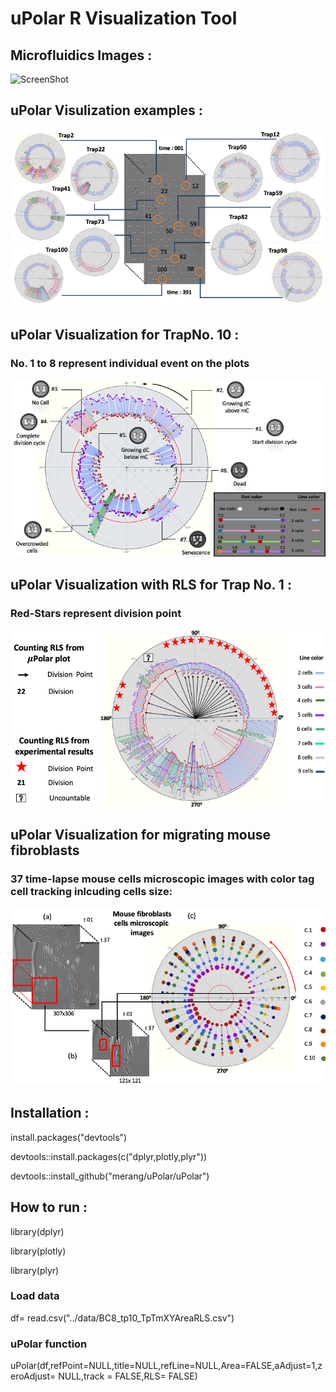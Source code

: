 # uPolar R Visualization Tool 



## Microfluidics Images :  
 
![ScreenShot](https://github.com/merang/uPolar/blob/master/microfluidic.png)


##  uPolar Visulization examples  :  

![ScreenShot](https://github.com/merang/uPolar/blob/master/compare.png)



##  uPolar Visualization for TrapNo.  10   : 

### No. 1 to 8 represent individual event on the plots 

![ScreenShot](https://github.com/merang/uPolar/blob/master/explain.png)



##  uPolar Visualization with RLS for Trap No. 1   : 

### Red-Stars represent division point

![ScreenShot](https://github.com/merang/uPolar/blob/master/rlsTp1.png)



##  uPolar Visualization for migrating mouse fibroblasts  

### 37 time-lapse mouse cells microscopic images with color tag cell tracking inlcuding cells size:  

![ScreenShot](https://github.com/merang/uPolar/blob/master/microscopic.png)


## Installation : 

install.packages("devtools")

devtools::install.packages(c("dplyr,plotly,plyr"))

devtools::install_github("merang/uPolar/uPolar")


## How to run : 

library(dplyr)

library(plotly)

library(plyr)

### Load data
df= read.csv("../data/BC8_tp10_TpTmXYAreaRLS.csv")

### uPolar function 

uPolar(df,refPoint=NULL,title=NULL,refLine=NULL,Area=FALSE,aAdjust=1,zeroAdjust= NULL,track = FALSE,RLS= FALSE)




